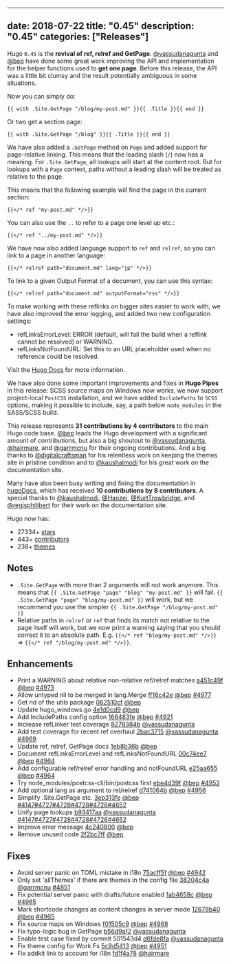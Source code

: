 
---
date: 2018-07-22
title: "0.45"
description: "0.45"
categories: ["Releases"]
---

	
Hugo `0.45` is the **revival of ref, relref and GetPage**. [@vassudanagunta](https://github.com/vassudanagunta) and [@bep](https://github.com/bep) have done some great work improving the API and implementation for the helper functions used to **get one page**. Before this release, the API was a little bit clumsy and the result potentially ambiguous in some situations.

Now you can simply do:

```go-html-template
{{ with .Site.GetPage "/blog/my-post.md" }}{{ .Title }}{{ end }}
```

Or two get a section page:


```go-html-template
{{ with .Site.GetPage "/blog" }}{{ .Title }}{{ end }}
```

We have also added a `.GetPage` method on `Page` and added support for page-relative linking. This means that the leading slash (`/`) now has a meaning. For `.Site.GetPage`, all lookups will start at the content root. But for lookups with a `Page` context, paths without a leading slash will be treated as relative to the page.

This means that the following example will find the page in the current section:

```go-html-template
{{</* ref "my-post.md" */>}}
```

You can also use the `..` to refer to a page one level up etc.:

```go-html-template
{{</* ref "../my-post.md" */>}}
```

We have now also added language support to `ref` and `relref`, so you can link to a page in another language:

```go-html-template
{{</* relref path="document.md" lang="jp" */>}}
```

To link to a given Output Format of a document, you can use this syntax:

```go-html-template
{{</* relref path="document.md" outputFormat="rss" */>}}
```

To make working with these reflinks on bigger sites easier to work with, we have also improved the error logging, and added two new configuration settings:

* refLinksErrorLevel: ERROR (default, will fail the build when a reflink cannot be resolved) or WARNING.
* refLinksNotFoundURL: Set this to an URL placeholder used when no reference could be resolved.

Visit the [Hugo Docs](https://gohugo.io/content-management/cross-references) for more information.

We have also done some important improvements and fixes in **Hugo Pipes** in this release: SCSS source maps on Windows now works, we now support project-local `PostCSS` installation, and we have added `IncludePaths` to `SCSS` options, making it possible to include, say, a path below `node_modules` in the SASS/SCSS build.

This release represents **31 contributions by 4 contributors** to the main Hugo code base.
[@bep](https://github.com/bep) leads the Hugo development with a significant amount of contributions, but also a big shoutout to [@vassudanagunta](https://github.com/vassudanagunta), [@hairmare](https://github.com/hairmare), and [@garrmcnu](https://github.com/garrmcnu) for their ongoing contributions.
And a big thanks to [@digitalcraftsman](https://github.com/digitalcraftsman) for his relentless work on keeping the themes site in pristine condition and to [@kaushalmodi](https://github.com/kaushalmodi) for his great work on the documentation site.

Many have also been busy writing and fixing the documentation in [hugoDocs](https://github.com/gohugoio/hugoDocs), 
which has received **10 contributions by 8 contributors**. A special thanks to [@kaushalmodi](https://github.com/kaushalmodi), [@Hanzei](https://github.com/Hanzei), [@KurtTrowbridge](https://github.com/KurtTrowbridge), and [@regisphilibert](https://github.com/regisphilibert) for their work on the documentation site.


Hugo now has:

* 27334+ [stars](https://github.com/gohugoio/hugo/stargazers)
* 443+ [contributors](https://github.com/gohugoio/hugo/graphs/contributors)
* 238+ [themes](http://themes.gohugo.io/)

## Notes
* `.Site.GetPage` with more than 2 arguments will not work anymore. This means that `{{ .Site.GetPage "page" "blog" "my-post.md" }}` will fail. `{{ .Site.GetPage "page" "blog/my-post.md" }}` will work, but we recommend you use the simpler `{{ .Site.GetPage "/blog/my-post.md" }}`
* Relative paths in `relref` or `ref` that finds its match not relative to the page itself will work, but we now print a warning saying that you should correct it to an absolute path. E.g. `{{</* ref "blog/my-post.md" */>}}` => `{{</* ref "/blog/my-post.md" */>}}`.

## Enhancements

* Print a WARNING about relative non-relative ref/relref matches [a451c49f](https://github.com/gohugoio/hugo/commit/a451c49fde1da6e2cc436a2b7d383ee772b1f893) [@bep](https://github.com/bep) [#4973](https://github.com/gohugoio/hugo/issues/4973)
* Allow untyped nil to be merged in lang.Merge [ff16c42e](https://github.com/gohugoio/hugo/commit/ff16c42ed0965e1c8acf6e6a6dcda3ea50c107f2) [@bep](https://github.com/bep) [#4977](https://github.com/gohugoio/hugo/issues/4977)
* Get rid of the utils package [062510cf](https://github.com/gohugoio/hugo/commit/062510cf1f7b79aed2efe88c5b9340d009bdec0e) [@bep](https://github.com/bep) 
* Update hugo_windows.go [4e1d0cd9](https://github.com/gohugoio/hugo/commit/4e1d0cd9f1d43d133d669a019a84117cadd41955) [@bep](https://github.com/bep) 
* Add IncludePaths config option [166483fe](https://github.com/gohugoio/hugo/commit/166483fe1227b0c59c6b4d88cfdfaf7d7b0d79c5) [@bep](https://github.com/bep) [#4921](https://github.com/gohugoio/hugo/issues/4921)
* Increase refLinker test coverage [8278384b](https://github.com/gohugoio/hugo/commit/8278384b9680cfdcecef9c668638ad483012857f) [@vassudanagunta](https://github.com/vassudanagunta) 
* Add test coverage for recent ref overhaul [2bac3715](https://github.com/gohugoio/hugo/commit/2bac3715448e90e197ada7cc73c87f696c19def6) [@vassudanagunta](https://github.com/vassudanagunta) [#4969](https://github.com/gohugoio/hugo/issues/4969)
* Update ref, relref, GetPage docs [1eb8b36b](https://github.com/gohugoio/hugo/commit/1eb8b36b3802e72bc2c16965461ef1899bb073b3) [@bep](https://github.com/bep) 
* Document refLinksErrorLevel and refLinksNotFoundURL [00c74ee7](https://github.com/gohugoio/hugo/commit/00c74ee7ffae71fd5f47d555160354a775e26151) [@bep](https://github.com/bep) [#4964](https://github.com/gohugoio/hugo/issues/4964)
* Add configurable ref/relref error handling and notFoundURL [e25aa655](https://github.com/gohugoio/hugo/commit/e25aa655f4227ac064be5fe770d517a80acd46b2) [@bep](https://github.com/bep) [#4964](https://github.com/gohugoio/hugo/issues/4964)
* Try node_modules/postcss-cli/bin/postcss first [ebe4d39f](https://github.com/gohugoio/hugo/commit/ebe4d39f175f73e4f130972cb3d74ef0af5d5761) [@bep](https://github.com/bep) [#4952](https://github.com/gohugoio/hugo/issues/4952)
* Add optional lang as argument to rel/relref [d741064b](https://github.com/gohugoio/hugo/commit/d741064bebe2f4663a7ba12556dccc3dffe08629) [@bep](https://github.com/bep) [#4956](https://github.com/gohugoio/hugo/issues/4956)
* Simplify .Site.GetPage etc. [3eb313fe](https://github.com/gohugoio/hugo/commit/3eb313fef495a39731dafa6bddbf77760090230d) [@bep](https://github.com/bep) [#4147](https://github.com/gohugoio/hugo/issues/4147)[#4727](https://github.com/gohugoio/hugo/issues/4727)[#4728](https://github.com/gohugoio/hugo/issues/4728)[#4728](https://github.com/gohugoio/hugo/issues/4728)[#4726](https://github.com/gohugoio/hugo/issues/4726)[#4652](https://github.com/gohugoio/hugo/issues/4652)
* Unify page lookups [b93417aa](https://github.com/gohugoio/hugo/commit/b93417aa1d3d38a9e56bad25937e0e638a113faf) [@vassudanagunta](https://github.com/vassudanagunta) [#4147](https://github.com/gohugoio/hugo/issues/4147)[#4727](https://github.com/gohugoio/hugo/issues/4727)[#4728](https://github.com/gohugoio/hugo/issues/4728)[#4728](https://github.com/gohugoio/hugo/issues/4728)[#4726](https://github.com/gohugoio/hugo/issues/4726)[#4652](https://github.com/gohugoio/hugo/issues/4652)
* Improve error message [4c240800](https://github.com/gohugoio/hugo/commit/4c240800a4275244c9e0847cd6707383180f1ac3) [@bep](https://github.com/bep) 
* Remove unused code [2f2bc7ff](https://github.com/gohugoio/hugo/commit/2f2bc7ff70b90fb11580cc092ef3883bf68d8ad7) [@bep](https://github.com/bep) 

## Fixes

* Avoid server panic on TOML mistake in i18n [75acff5f](https://github.com/gohugoio/hugo/commit/75acff5f20d0d41ffa1ae20402001c7a82f077cb) [@bep](https://github.com/bep) [#4942](https://github.com/gohugoio/hugo/issues/4942)
* Only set 'allThemes' if there are themes in the config file [38204c4a](https://github.com/gohugoio/hugo/commit/38204c4ab6fa2aa2ab8bd06ddb3e07b66e5f9646) [@garrmcnu](https://github.com/garrmcnu) [#4851](https://github.com/gohugoio/hugo/issues/4851)
* Fix potential server panic with drafts/future enabled [1ab4658c](https://github.com/gohugoio/hugo/commit/1ab4658c0d5ea2927f04bd748206e5b139a6326e) [@bep](https://github.com/bep) [#4965](https://github.com/gohugoio/hugo/issues/4965)
* Mark shortcode changes as content changes in server mode [12679b40](https://github.com/gohugoio/hugo/commit/12679b408362a93a3c6159588d6291a3b7ed5548) [@bep](https://github.com/bep) [#4965](https://github.com/gohugoio/hugo/issues/4965)
* Fix source maps on Windows [f01505c9](https://github.com/gohugoio/hugo/commit/f01505c910a325acc18742ac6b3637aa01975e37) [@bep](https://github.com/bep) [#4968](https://github.com/gohugoio/hugo/issues/4968)
* Fix typo-logic bug in GetPage [b56d9a12](https://github.com/gohugoio/hugo/commit/b56d9a1294e692d096bff442e0b1fec61a8c2b0f) [@vassudanagunta](https://github.com/vassudanagunta) 
* Enable test case fixed by commit 501543d4 [d6fde8fa](https://github.com/gohugoio/hugo/commit/d6fde8fa131f3852fa98a8ec5c360e736486cf54) [@vassudanagunta](https://github.com/vassudanagunta) 
* Fix theme config for Work Fs [5c9d5413](https://github.com/gohugoio/hugo/commit/5c9d5413a4e2cc8d44a8b2d7dff04e6523ba2a29) [@bep](https://github.com/bep) [#4951](https://github.com/gohugoio/hugo/issues/4951)
* Fix addkit link to account for i18n [fd1f4a78](https://github.com/gohugoio/hugo/commit/fd1f4a7860c4b989865b47c727239cf924a52fa4) [@hairmare](https://github.com/hairmare) 

